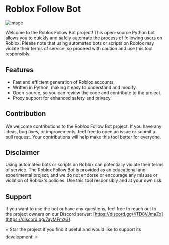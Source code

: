 # Roblox Follow Bot

![image](https://github.com/robloxianofc/roblox-follower-bot/assets/115414648/e72ce825-e10a-491f-af27-e751abefabfe)

Welcome to the Roblox Follow Bot project! This open-source Python bot allows you to quickly and safely automate the process of following users on Roblox. Please note that using automated bots or scripts on Roblox may violate their terms of service, so proceed with caution and use this tool responsibly.

## Features

- Fast and efficient generation of Roblox accounts.
- Written in Python, making it easy to understand and modify.
- Open-source, so you can review the code and contribute to the project.
- Proxy support for enhanced safety and privacy.

## Contribution

We welcome contributions to the Roblox Follow Bot project. If you have any ideas, bug fixes, or improvements, feel free to open an issue or submit a pull request. Your contributions will help make this tool better for everyone.

## Disclaimer

Using automated bots or scripts on Roblox can potentially violate their terms of service. The Roblox Follow Bot is provided as an educational and experimental project, and we do not endorse or encourage any misuse or violation of Roblox's policies. Use this tool responsibly and at your own risk.

## Support

If you want to use the bot or have any questions, feel free to reach out to the project owners on our Discord server: [https://discord.gg/4TD8VJmaZx](https://discord.gg/7ayMFmzG).

⭐ Star the project if you find it useful and would like to support its development! ⭐
